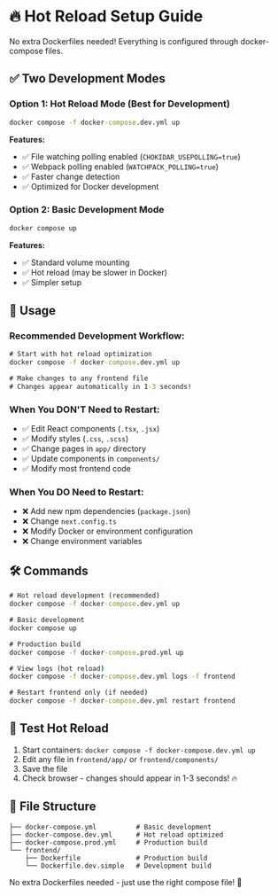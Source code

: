 # 🔥 Hot Reload Setup Guide

No extra Dockerfiles needed! Everything is configured through docker-compose files.

## ✅ **Two Development Modes**

### **Option 1: Hot Reload Mode (Best for Development)**
```cmd
docker compose -f docker-compose.dev.yml up
```
**Features:**
- ✅ File watching polling enabled (`CHOKIDAR_USEPOLLING=true`)
- ✅ Webpack polling enabled (`WATCHPACK_POLLING=true`) 
- ✅ Faster change detection
- ✅ Optimized for Docker development

### **Option 2: Basic Development Mode**
```cmd
docker compose up
```
**Features:**
- ✅ Standard volume mounting
- ✅ Hot reload (may be slower in Docker)
- ✅ Simpler setup

## 🚀 **Usage**

### **Recommended Development Workflow:**
```cmd
# Start with hot reload optimization
docker compose -f docker-compose.dev.yml up

# Make changes to any frontend file
# Changes appear automatically in 1-3 seconds!
```

### **When You DON'T Need to Restart:**
- ✅ Edit React components (`.tsx`, `.jsx`)
- ✅ Modify styles (`.css`, `.scss`)  
- ✅ Change pages in `app/` directory
- ✅ Update components in `components/`
- ✅ Modify most frontend code

### **When You DO Need to Restart:**
- ❌ Add new npm dependencies (`package.json`)
- ❌ Change `next.config.ts`
- ❌ Modify Docker or environment configuration
- ❌ Change environment variables

## 🛠 **Commands**

```cmd
# Hot reload development (recommended)
docker compose -f docker-compose.dev.yml up

# Basic development  
docker compose up

# Production build
docker compose -f docker-compose.prod.yml up

# View logs (hot reload)
docker compose -f docker-compose.dev.yml logs -f frontend

# Restart frontend only (if needed)
docker compose -f docker-compose.dev.yml restart frontend
```

## 🧪 **Test Hot Reload**

1. Start containers: `docker compose -f docker-compose.dev.yml up`
2. Edit any file in `frontend/app/` or `frontend/components/`
3. Save the file
4. Check browser - changes should appear in 1-3 seconds! 🔥

## 📁 **File Structure**

```
├── docker-compose.yml          # Basic development
├── docker-compose.dev.yml      # Hot reload optimized  
├── docker-compose.prod.yml     # Production build
└── frontend/
    ├── Dockerfile              # Production build
    └── Dockerfile.dev.simple   # Development build
```

No extra Dockerfiles needed - just use the right compose file! 🎯